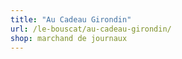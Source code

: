 ```yaml
---
title: "Au Cadeau Girondin"
url: /le-bouscat/au-cadeau-girondin/
shop: marchand de journaux
---
```

